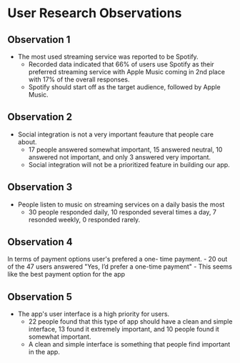 # User Research Observations


## Observation 1
- The most used streaming service was reported to be Spotify.
    - Recorded data indicated that 66% of users use Spotify as their preferred streaming service with Apple Music coming in 2nd place with 17% of the overall responses.
    - Spotify should start off as the target audience, followed by Apple Music.

## Observation 2
- Social integration is not a very important feauture that people care about.
    - 17 people answered somewhat important, 15 answered neutral, 10 answered not important, and only 3 answered very important.
    - Social integration will not be a prioritized feature in building our app. 

## Observation 3
- People listen to music on streaming services on a daily basis the most
    - 30 people responded daily, 10 responded several times a day, 7 resonded weekly, 0 responded rarely.

## Observation 4
In terms of payment options user's prefered a one- time payment.
    - 20 out of the 47 users answered "Yes, I’d prefer a one-time payment"
    - This seems like the best payment option for the app

## Observation 5
- The app's user interface is a high priority for users.
    - 22 people found that this type of app should have a clean and simple interface, 13 found it extremely important, and 10 people found it somewhat important.
    - A clean and simple interface is something that people find important in the app.